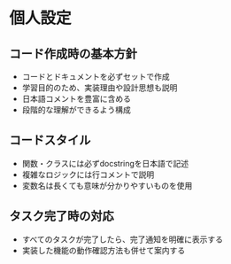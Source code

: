 # 個人設定

## コード作成時の基本方針
- コードとドキュメントを必ずセットで作成
- 学習目的のため、実装理由や設計思想も説明
- 日本語コメントを豊富に含める
- 段階的な理解ができるよう構成

## コードスタイル
- 関数・クラスには必ずdocstringを日本語で記述
- 複雑なロジックには行コメントで説明
- 変数名は長くても意味が分かりやすいものを使用

## タスク完了時の対応
- すべてのタスクが完了したら、完了通知を明確に表示する
- 実装した機能の動作確認方法も併せて案内する